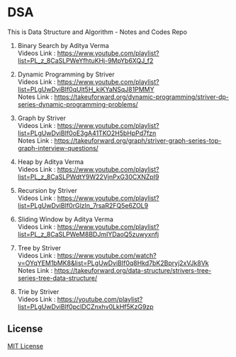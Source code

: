 # DSA
This is Data Structure and Algorithm - Notes and Codes Repo

1. Binary Search by Aditya Verma <br/>
    Videos Link : https://www.youtube.com/playlist?list=PL_z_8CaSLPWeYfhtuKHj-9MpYb6XQJ_f2

2. Dynamic Programming by Striver <br/>
    Videos Link : https://www.youtube.com/playlist?list=PLgUwDviBIf0qUlt5H_kiKYaNSqJ81PMMY <br/>
    Notes Link : https://takeuforward.org/dynamic-programming/striver-dp-series-dynamic-programming-problems/

3. Graph by Striver <br/>
    Videos Link : https://www.youtube.com/playlist?list=PLgUwDviBIf0oE3gA41TKO2H5bHpPd7fzn <br/>
    Notes Link : https://takeuforward.org/graph/striver-graph-series-top-graph-interview-questions/

4. Heap by Aditya Verma <br/>
    Videos Link : https://www.youtube.com/playlist?list=PL_z_8CaSLPWdtY9W22VjnPxG30CXNZpI9

5. Recursion by Striver <br/>
    Videos Link : https://www.youtube.com/playlist?list=PLgUwDviBIf0rGlzIn_7rsaR2FQ5e6ZOL9

6. Sliding Window by Aditya Verma <br/>
    Videos Link : https://www.youtube.com/playlist?list=PL_z_8CaSLPWeM8BDJmIYDaoQ5zuwyxnfj

7. Tree by Striver <br/>
    Videos Link : https://www.youtube.com/watch?v=OYqYEM1bMK8&list=PLgUwDviBIf0q8Hkd7bK2Bpryj2xVJk8Vk <br/>
    Notes Link : https://takeuforward.org/data-structure/strivers-tree-series-tree-data-structure/

8. Trie by Striver <br/>
    Videos Link : https://youtube.com/playlist?list=PLgUwDviBIf0pcIDCZnxhv0LkHf5KzG9zp

## License

[MIT License](LICENSE)